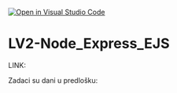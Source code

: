[![Open in Visual Studio Code](https://classroom.github.com/assets/open-in-vscode-2e0aaae1b6195c2367325f4f02e2d04e9abb55f0b24a779b69b11b9e10269abc.svg)](https://classroom.github.com/online_ide?assignment_repo_id=19072005&assignment_repo_type=AssignmentRepo)
# LV2-Node_Express_EJS

LINK: 

Zadaci su dani u predlošku:
